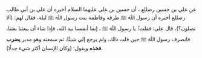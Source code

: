 عن علي بن حسين رضللع ، أن حسين بن علي عليهما السلام أخبره أن علي بن أبي طالب رضللع أخبره أن رسول ﷲ ﷺ طرقه وفاطمة بنت رسول ﷲ ﷺ ليلة، فقال لهم: (ألا تصلون؟)، قال علي: فقلت:ُ يا رسول ﷲ ﷺ ، إنما أنفسنا بيد الله، فإذا شاء أن يبعثنا بعثنا، فانصرف رسول ﷲ ﷺ حين قلت ذلك، ولم يرجع إلي شيئًا، ثم سمعته وهو مدبر **يضرب** **فخذه** ويقول: (وكان الإنسان أكثر شيء جدلًا).